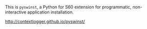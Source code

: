This is `pyswinst`, a Python for S60 extension for
programmatic, non-interactive application installation.

http://contextlogger.github.io/pyswinst/
